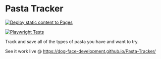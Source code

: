 # Pasta Tracker

[![Deploy static content to Pages](https://github.com/Dog-Face-Development/Pasta-Tracker/actions/workflows/static.yml/badge.svg)](https://github.com/Dog-Face-Development/Pasta-Tracker/actions/workflows/static.yml)

[![Playwright Tests](https://github.com/Dog-Face-Development/Pasta-Tracker/actions/workflows/playwright.yml/badge.svg)](https://github.com/Dog-Face-Development/Pasta-Tracker/actions/workflows/playwright.yml)

Track and save all of the types of pasta you have and want to try.

See it work live @ https://dog-face-development.github.io/Pasta-Tracker/
